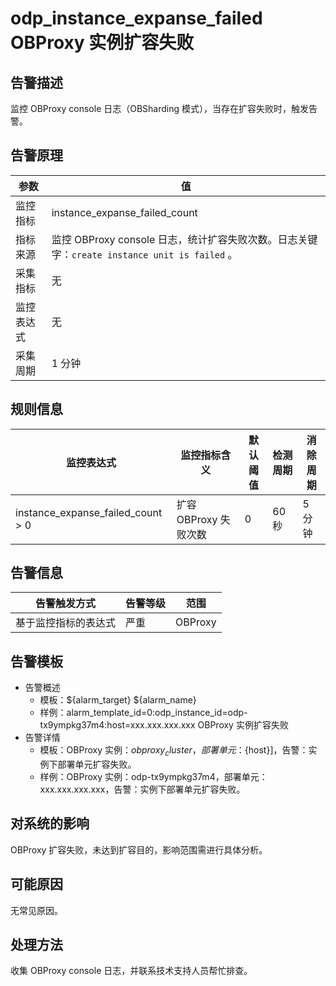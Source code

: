 # odp_instance_expanse_failed OBProxy 实例扩容失败

## 告警描述

监控 OBProxy console 日志（OBSharding 模式），当存在扩容失败时，触发告警。

## 告警原理

|参数|值|
|-----|----|
|监控指标|instance_expanse_failed_count|
|指标来源|监控 OBProxy console 日志，统计扩容失败次数。日志关键字：`create instance unit is failed` 。|
|采集指标|无|
|监控表达式|无|
|采集周期|1 分钟|

## 规则信息

|监控表达式|监控指标含义|默认阈值|检测周期|消除周期|
|-----|----|-----|----|----|
|instance_expanse_failed_count > 0|扩容 OBProxy 失败次数|0|60 秒|5 分钟|

## 告警信息

|告警触发方式|告警等级|范围
|-----|----|----|
|基于监控指标的表达式|严重|OBProxy|

## 告警模板

* 告警概述
  * 模板：${alarm_target} ${alarm_name}
  * 样例：alarm_template_id=0:odp_instance_id=odp-tx9ympkg37m4:host=xxx.xxx.xxx.xxx OBProxy 实例扩容失败
* 告警详情
  * 模板：OBProxy 实例：${obproxy_cluster}，部署单元：${host}]，告警：实例下部署单元扩容失败。
  * 样例：OBProxy 实例：odp-tx9ympkg37m4，部署单元：xxx.xxx.xxx.xxx，告警：实例下部署单元扩容失败。

## 对系统的影响

OBProxy 扩容失败，未达到扩容目的，影响范围需进行具体分析。

## 可能原因

无常见原因。

## 处理方法

收集 OBProxy console 日志，并联系技术支持人员帮忙排查。
